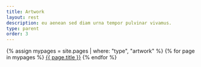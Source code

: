 ```yaml
---
title: Artwork
layout: rest
description: eu aenean sed diam urna tempor pulvinar vivamus.
type: parent
order: 3
---
```


<div class="section main">
	<div class="container">
		{% assign mypages = site.pages | where: "type", "artwork" %}
		{% for page in mypages %}
		<a class="button" href="{{ page.url | relative_url }}">{{ page.title }}</a>
		{% endfor %}
	</div>
</div>